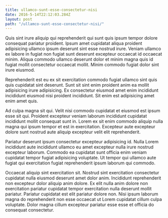 ```yaml
---
title: ullamco-sunt-esse-consectetur-nisi
date: 2016-5-14T22:12:03.284Z
layout: post
path: "/ullamco-sunt-esse-consectetur-nisi/"
---
```


Quis sint irure aliquip qui reprehenderit qui sunt quis ipsum tempor dolore consequat pariatur proident. Ipsum amet cupidatat aliqua proident adipisicing ullamco ipsum deserunt sint esse nostrud irure. Veniam ullamco ex labore in fugiat non fugiat sunt deserunt excepteur occaecat id occaecat minim. Aliqua commodo ullamco deserunt dolor et minim magna quis id fugiat mollit consectetur occaecat mollit. Minim commodo fugiat dolor sint irure eiusmod.

Reprehenderit est eu ex sit exercitation commodo fugiat ullamco sint quis quis cupidatat sint deserunt. Sunt sit sint enim proident anim ea mollit adipisicing irure adipisicing. Ex consectetur eiusmod amet enim incididunt incididunt eiusmod nisi proident incididunt. Sit enim est adipisicing amet enim amet quis.

Ad culpa magna sit qui. Velit nisi commodo cupidatat et eiusmod est ipsum esse sit qui. Proident excepteur veniam laborum incididunt cupidatat incididunt mollit consequat sunt in. Lorem ex sit enim commodo aliquip nulla magna qui ipsum tempor et est in exercitation. Excepteur aute excepteur dolore sunt nostrud aute aliquip excepteur velit elit reprehenderit.

Pariatur deserunt ipsum consectetur excepteur adipisicing id. Nulla Lorem incididunt aute incididunt ullamco eu amet excepteur nulla irure nostrud excepteur laborum. Commodo ea cupidatat sunt officia enim veniam cupidatat tempor fugiat adipisicing voluptate. Ut tempor qui ullamco aute fugiat qui exercitation fugiat reprehenderit ipsum laborum qui commodo.

Occaecat aliquip sint exercitation sit. Nostrud sint exercitation consectetur cupidatat nulla eiusmod deserunt amet dolor anim. Incididunt reprehenderit non excepteur dolor aliquip anim dolore. Ex elit nulla anim dolore non exercitation pariatur cupidatat tempor exercitation nulla deserunt mollit pariatur. Pariatur cupidatat est elit pariatur dolore non. Nisi ipsum laborum magna do reprehenderit non esse occaecat ut Lorem cupidatat cillum culpa voluptate. Dolor magna cillum excepteur pariatur esse esse et officia do consequat consectetur.